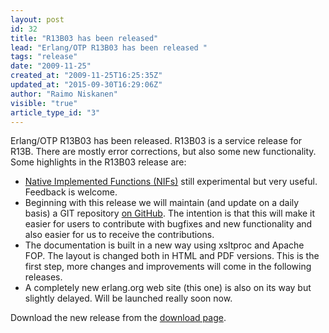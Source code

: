 ```yaml
---
layout: post
id: 32
title: "R13B03 has been released"
lead: "Erlang/OTP R13B03 has been released "
tags: "release"
date: "2009-11-25"
created_at: "2009-11-25T16:25:35Z"
updated_at: "2015-09-30T16:29:06Z"
author: "Raimo Niskanen"
visible: "true"
article_type_id: "3"
---
```


 Erlang/OTP R13B03 has been released. R13B03 is a service release for R13B. There are mostly error corrections, but also some new functionality. Some highlights in the R13B03 release are:
* [Native Implemented Functions (NIFs)](/doc/man/erl_nif.html) still experimental but very useful. Feedback is welcome.
* Beginning with this release we will maintain (and update on a daily basis) a GIT repository [on GitHub](http://github.com/erlang/otp). The intention is that this will make it easier for users to contribute with bugfixes and new functionality and also easier for us to receive the contributions.
* The documentation is built in a new way using xsltproc and Apache FOP. The layout is changed both in HTML and PDF versions. This is the first step, more changes and improvements will come in the following releases.
* A completely new erlang.org web site (this one) is also on its way but slightly delayed. Will be launched really soon now.

 Download the new release from the [download page](https://erlang.org/download.html).
